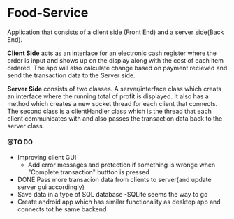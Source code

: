 # Food-Service

Application that consists of a client side (Front End) and a server side(Back End).

**Client Side** acts as an interface for an electronic cash register where the order is input and shows up on the display along with the cost of each item ordered. The app will also calculate change based on payment recieved and send the transaction data to the Server side.

**Server Side** consists of two classes. A server/interface class which creats an interface where the running total of profit is displayed. It also has a method which creates a new socket thread for each client that connects. The second class is a clientHandler class which is the thread that each client communicates with and also passes the transaction data back to the server class. 


#### @TO DO ####
* Improving client GUI
    - Add error messages and protection if something is wronge when "Complete transaction" buttton is pressed
*  DONE Pass more transacion data from clients to server(and update server gui accordingly)
* Save data in a type of SQL database
    -SQLite seems the way to go
* Create android app which has similar functionality as desktop app and connects tot he same backend
